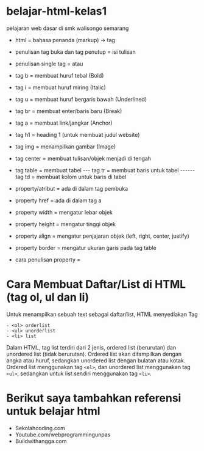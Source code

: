 # belajar-html-kelas1

pelajaran web dasar di smk walisongo semarang

- html = bahasa penanda (markup) -> tag
- penulisan tag buka dan tag penutup = <tag>isi tulisan</tag>
- penulisan single tag = <tag> atau <tag/>

- tag b = membuat huruf tebal (Bold)
- tag i = membuat huruf miring (Italic)
- tag u = membuat huruf bergaris bawah (Underlined)
- tag br = membuat enter/baris baru (Break)
- tag a = membuat link/jangkar (Anchor)
- tag h1 = heading 1 (untuk membuat judul website)
- tag img = menampilkan gambar (Image)
- tag center = membuat tulisan/objek menjadi di tengah
- tag table = membuat tabel
  --- tag tr = membuat baris untuk tabel
  ------ tag td = membuat kolom untuk baris di tabel

- property/atribut = ada di dalam tag pembuka
- property href = ada di dalam tag a
- property width = mengatur lebar objek
- property height = mengatur tinggi objek
- property align = mengatur penjajaran objek (left, right, center, justify)
- property border = mengatur ukuran garis pada tag table

- cara penulisan property = <tag property="apa?"></tag>

# Cara Membuat Daftar/List di HTML (tag ol, ul dan li)
Untuk menampilkan sebuah text sebagai daftar/list, HTML menyediakan Tag 
```
- <ol> orderlist
- <ul> unorderlist
- <li> list
```
Dalam HTML, tag list terdiri dari 2 jenis, ordered list (berurutan) dan unordered list (tidak berurutan). Ordered list akan ditampilkan dengan angka atau huruf, sedangkan unordered list dengan bulatan atau kotak.
Ordered list menggunakan tag ```<ol>```, dan unordered list menggunakan tag ```<ul>```, sedangkan untuk list sendiri menggunakan tag ```<li>```.


# Berikut saya tambahkan referensi untuk belajar html

- Sekolahcoding.com
- Youtube.com/webprogrammingunpas
- Buildwithangga.com